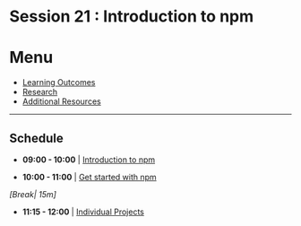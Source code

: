 # Session 21 : Introduction to npm

# Menu

- [Learning Outcomes](./learning-outcomes.md)
- [Research](./research-topics.md)
- [Additional Resources](./resources.md)

--------------------------------------------------------------------------------

## Schedule

- **09:00 - 10:00** | [Introduction to npm](./intro-npm.md)

- **10:00 - 11:00** | [Get started with npm](./start-npm.md)


_[Break| 15m]_

- **11:15 - 12:00** | [Individual Projects](./project-tips.md)
